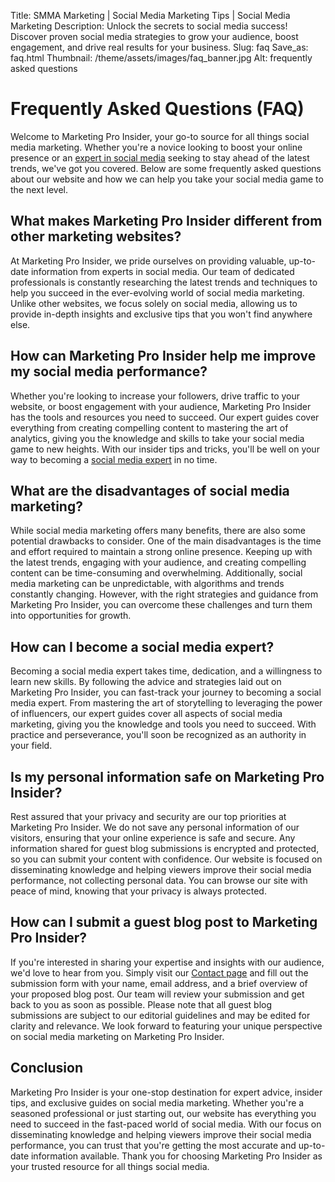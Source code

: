 Title: SMMA Marketing | Social Media Marketing Tips | Social Media Marketing
Description: Unlock the secrets to social media success! Discover proven social media strategies to grow your audience, boost engagement, and drive real results for your business.
Slug: faq
Save_as: faq.html
Thumbnail: /theme/assets/images/faq_banner.jpg
Alt: frequently asked questions

# Frequently Asked Questions (FAQ)
Welcome to Marketing Pro Insider, your go-to source for all things social media marketing. Whether you're a novice looking to boost your online presence or an [expert in social media](https://marketingproinsider.com/) seeking to stay ahead of the latest trends, we've got you covered. Below are some frequently asked questions about our website and how we can help you take your social media game to the next level.

## What makes Marketing Pro Insider different from other marketing websites?
At Marketing Pro Insider, we pride ourselves on providing valuable, up-to-date information from experts in social media. Our team of dedicated professionals is constantly researching the latest trends and techniques to help you succeed in the ever-evolving world of social media marketing. Unlike other websites, we focus solely on social media, allowing us to provide in-depth insights and exclusive tips that you won't find anywhere else.

## How can Marketing Pro Insider help me improve my social media performance?
Whether you're looking to increase your followers, drive traffic to your website, or boost engagement with your audience, Marketing Pro Insider has the tools and resources you need to succeed. Our expert guides cover everything from creating compelling content to mastering the art of analytics, giving you the knowledge and skills to take your social media game to new heights. With our insider tips and tricks, you'll be well on your way to becoming a [social media expert](https://marketingproinsider.com/) in no time.

## What are the disadvantages of social media marketing?
While social media marketing offers many benefits, there are also some potential drawbacks to consider. One of the main disadvantages is the time and effort required to maintain a strong online presence. Keeping up with the latest trends, engaging with your audience, and creating compelling content can be time-consuming and overwhelming. Additionally, social media marketing can be unpredictable, with algorithms and trends constantly changing. However, with the right strategies and guidance from Marketing Pro Insider, you can overcome these challenges and turn them into opportunities for growth.

## How can I become a social media expert?
Becoming a social media expert takes time, dedication, and a willingness to learn new skills. By following the advice and strategies laid out on Marketing Pro Insider, you can fast-track your journey to becoming a social media expert. From mastering the art of storytelling to leveraging the power of influencers, our expert guides cover all aspects of social media marketing, giving you the knowledge and tools you need to succeed. With practice and perseverance, you'll soon be recognized as an authority in your field.

## Is my personal information safe on Marketing Pro Insider?
Rest assured that your privacy and security are our top priorities at Marketing Pro Insider. We do not save any personal information of our visitors, ensuring that your online experience is safe and secure. Any information shared for guest blog submissions is encrypted and protected, so you can submit your content with confidence. Our website is focused on disseminating knowledge and helping viewers improve their social media performance, not collecting personal data. You can browse our site with peace of mind, knowing that your privacy is always protected.

## How can I submit a guest blog post to Marketing Pro Insider?
If you're interested in sharing your expertise and insights with our audience, we'd love to hear from you. Simply visit our [Contact page](https://marketingproinsider.com/contact) and fill out the submission form with your name, email address, and a brief overview of your proposed blog post. Our team will review your submission and get back to you as soon as possible. Please note that all guest blog submissions are subject to our editorial guidelines and may be edited for clarity and relevance. We look forward to featuring your unique perspective on social media marketing on Marketing Pro Insider.

## Conclusion
Marketing Pro Insider is your one-stop destination for expert advice, insider tips, and exclusive guides on social media marketing. Whether you're a seasoned professional or just starting out, our website has everything you need to succeed in the fast-paced world of social media. With our focus on disseminating knowledge and helping viewers improve their social media performance, you can trust that you're getting the most accurate and up-to-date information available. Thank you for choosing Marketing Pro Insider as your trusted resource for all things social media.